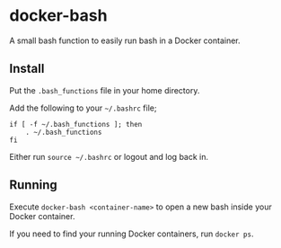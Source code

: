 # docker-bash
A small bash function to easily run bash in a Docker container.

## Install
Put the `.bash_functions` file in your home directory.

Add the following to your `~/.bashrc` file;

```
if [ -f ~/.bash_functions ]; then
	. ~/.bash_functions
fi
```

Either run `source ~/.bashrc` or logout and log back in.

## Running
Execute `docker-bash <container-name>` to open a new bash inside your Docker container.

If you need to find your running Docker containers, run `docker ps`.
